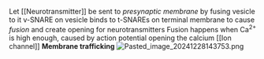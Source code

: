 Let [[Neurotransmitter]] be sent to *presynaptic membrane* by fusing vesicle to it
v-SNARE on vesicle binds to t-SNAREs on terminal membrane to cause *fusion* and create opening for neurotransmitters
Fusion happens when Ca<sup>2+</sup> is high enough, caused by action potential opening the calcium [[Ion channel]]
**Membrane trafficking**
![Pasted_image_20241228143753.png](pasted_image_20241228143753.png)
